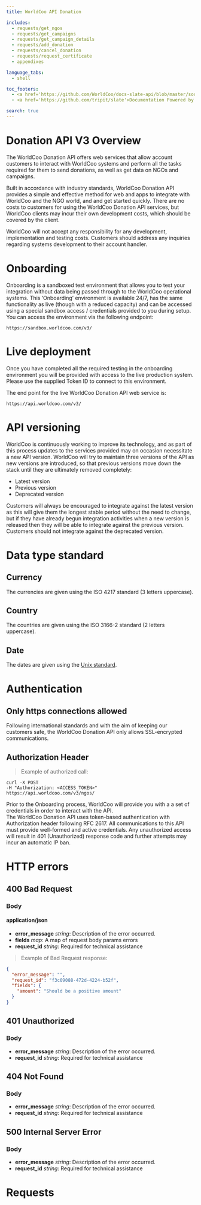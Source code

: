 ```yaml
---
title: WorldCoo API Donation

includes:
  - requests/get_ngos
  - requests/get_campaigns
  - requests/get_campaign_details
  - requests/add_donation
  - requests/cancel_donation
  - requests/request_certificate
  - appendixes

language_tabs:
  - shell

toc_footers:
  - <a href='https://github.com/WorldCoo/docs-slate-api/blob/master/source/index.html.md#donation-api-v3-overview' target='_blank'>See on Github</a>
  - <a href='https://github.com/tripit/slate'>Documentation Powered by Slate</a>

search: true
---
```


# Donation API V3 Overview

The WorldCoo Donation API offers web services that allow account customers to interact with WorldCoo systems and perform all the tasks required for them to send donations, as well as get data on NGOs and campaigns.

Built in accordance with industry standards, WorldCoo Donation API provides a simple and effective method for web and apps to integrate with WorldCoo and the NGO world, and and get started quickly. There are no costs to customers for using the WorldCoo Donation API services, but WorldCoo clients may incur their own development costs, which should be covered by the client.

WorldCoo will not accept any responsibility for any development, implementation and testing costs. Customers should address any inquiries regarding systems development to their account handler.


# Onboarding

Onboarding is a sandboxed test environment that allows you to test your integration without data being passed through to the WorldCoo operational systems. This ‘Onboarding’ environment is available 24/7, has the same functionality as live (though with a reduced capacity) and can be accessed using a special sandbox access / credentials provided to you during setup. You can access the environment via the following endpoint:

`https://sandbox.worldcoo.com/v3/`


# Live deployment

Once you have completed all the required testing in the onboarding environment you will be provided with access to the live production system. Please use the supplied Token ID to connect to this environment.

The end point for the live WorldCoo Donation API web service is:

`https://api.worldcoo.com/v3/`


# API versioning

WorldCoo is continuously working to improve its technology, and as part of this process updates to the services provided may on occasion necessitate a new API version. WorldCoo will try to maintain three versions of the API as new versions are introduced, so that previous versions move down the stack until they are ultimately removed completely:

*	Latest version
*	Previous version
*	Deprecated version

Customers will always be encouraged to integrate against the latest version as this will give them the longest stable period without the need to change, but if they have already begun integration activities when a new version is released then they will be able to integrate against the previous version. Customers should not integrate against the deprecated version.

# Data type standard

## <a name="currency-standar"></a>Currency
The currencies are given using the ISO 4217 standard (3 letters uppercase).

## <a name="country-standar"></a>Country
The countries are given using the ISO 3166-2 standard (2 letters uppercase).

## <a name="date-standar"></a>Date
The dates are given using the [Unix standard](https://en.wikipedia.org/wiki/Unix_time).

# Authentication

## Only https connections allowed

Following international standards and with the aim of keeping our customers safe, the WorldCoo Donation API only allows SSL-encrypted communications.

## Authorization Header

> Example of authorized call:

```shell
curl -X POST
-H "Authorization: <ACCESS_TOKEN>"
https://api.worldcoo.com/v3/ngos/
```

<aside class="success">
Prior to the Onboarding process, WorldCoo will provide you with a a set of credentials in order to interact with the API.
</aside>
The WorldCoo Donation API uses token-based authentication with Authorization header following RFC 2617. All communications to this API must provide well-formed and active credentials. Any unauthorized access will result in 401 (Unauthorized) response code and further attempts may incur an automatic IP ban.

# HTTP errors

## 400 Bad Request

### Body

#### application/json

- **error_message** *string*: Description of the error occurred.
- **fields** *map*: A map of request body params errors
- **request_id** *string*: Required for technical assistance

> Example of Bad Request response:

```json
{
  "error_message": "",
  "request_id": "f3c09088-472d-4224-b52f",
  "fields": {
    "amount": "Should be a positive amount"
  }
}
```

## 401 Unauthorized

### Body

- **error_message** *string*: Description of the error occurred.
- **request_id** *string*: Required for technical assistance

## 404 Not Found

### Body

- **error_message** *string*: Description of the error occurred.
- **request_id** *string*: Required for technical assistance

## 500 Internal Server Error

### Body

- **error_message** *string*: Description of the error occurred.
- **request_id** *string*: Required for technical assistance

# Requests
